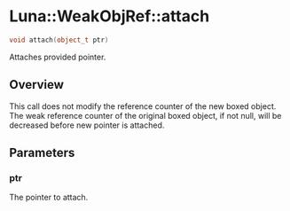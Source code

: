 # Luna::WeakObjRef::attach

```c++
void attach(object_t ptr)
```

Attaches provided pointer. 

## Overview
This call does not modify the reference counter of the new boxed object. The weak reference counter of the original boxed object, if not null, will be decreased before new pointer is attached. 

## Parameters
### ptr
The pointer to attach. 

